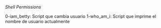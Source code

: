 *Shell Permissions*

0-iam_betty: Script que cambia usuario
1-who_am_i: Script que imprime el nombre de usuario actualmente
